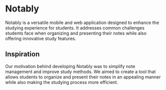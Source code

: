 # Notably

Notably is a versatile mobile and web application designed to enhance the studying experience for students. It addresses common challenges students face when organizing and presenting their notes while also offering innovative study features.

## Inspiration
Our motivation behind developing Notably was to simplify note management and improve study methods. We aimed to create a tool that allows students to organize and present their notes in an appealing manner while also making the studying process more efficient.



